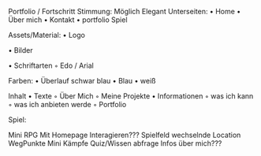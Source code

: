 Portfolio / Fortschritt
Stimmung:
Möglich Elegant
Unterseiten:
    • Home
    • Über mich
    • Kontakt
    • portfolio
    Spiel

Assets/Material:
    • Logo
    

• Bilder

• Schriftarten
        ◦ Edo / Arial 

Farben:
    • Überlauf schwar blau
    • Blau    • weiß

Inhalt
    • Texte
        ◦ Über Mich
        ◦ Meine Projekte
    • Informationen
        ◦ was ich kann
        ◦ was ich anbieten werde
        ◦ Portfolio

Spiel:

Mini RPG
Mit Homepage Interagieren???
Spielfeld wechselnde Location
WegPunkte
Mini Kämpfe
Quiz/Wissen abfrage
Infos über mich???
